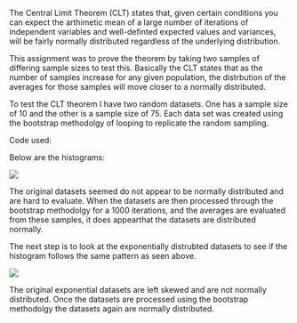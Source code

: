 The Central Limit Theorem (CLT) states that, given certain conditions
you can expect the arthimetic mean of a large number of iterations of
independent variables and well-definted expected values and variances,
will be fairly normally distributed regardless of the underlying
distribution.

This assignment was to prove the theorem by taking two samples of
differing sample sizes to test this. Basically the CLT states that as
the number of samples increase for any given population, the distrbution
of the averages for those samples will move closer to a normally
distributed.

To test the CLT theorem I have two random datasets. One has a sample
size of 10 and the other is a sample size of 75. Each data set was
created using the bootstrap methodolgy of looping to replicate the
random sampling.

Code used:

Below are the histograms:

![](KClark_Week4BootstrapAssignment_files/figure-markdown_strict/unnamed-chunk-2-1.png)<!-- -->

The original datasets seemed do not appear to be normally distributed
and are hard to evaluate. When the datasets are then processed through
the bootstrap methodolgy for a 1000 iterations, and the averages are
evaluated from these samples, it does appearthat the datasets are
distributed normally.

The next step is to look at the exponentially distrubted datasets to see
if the histogram follows the same pattern as seen above.

![](KClark_Week4BootstrapAssignment_files/figure-markdown_strict/unnamed-chunk-3-1.png)<!-- -->

The original exponential datasets are left skewed and are not normally
distributed. Once the datasets are processed using the bootstrap
methodolgy the datasets again are normally distributed.
